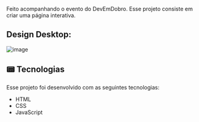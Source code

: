 Feito acompanhando o evento do DevEmDobro. Esse projeto consiste em criar uma página interativa.

## Design Desktop:

![image](https://github.com/elaurenti/projeto-princessdisney/assets/95755701/be4f12a0-3b16-4f10-90e8-5e9c75c5cb9d)

## 📟 Tecnologias

Esse projeto foi desenvolvido com as seguintes tecnologias:

- HTML
- CSS
- JavaScript
